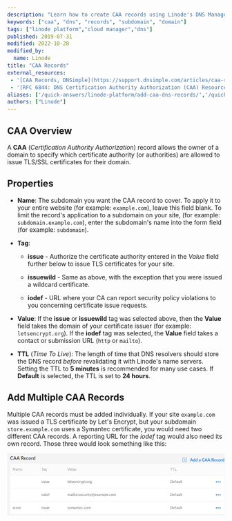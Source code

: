 ```yaml
---
description: "Learn how to create CAA records using Linode's DNS Manager"
keywords: ["caa", "dns", "records", "subdomain", "domain"]
tags: ["linode platform","cloud manager","dns"]
published: 2019-07-31
modified: 2022-10-28
modified_by:
  name: Linode
title: "CAA Records"
external_resources:
 - '[CAA Records, DNSimple](https://support.dnsimple.com/articles/caa-record/)'
 - '[RFC 6844: DNS Certification Authority Authorization (CAA) Resource Record](https://tools.ietf.org/html/rfc6844)'
aliases: ['/quick-answers/linode-platform/add-caa-dns-records/','/quick-answers/linode-platform/add-caa-dns-records-classic-manager/','/guides/add-caa-dns-records/','/products/networking/dns-manager/guides/add-caa-dns-records/']
authors: ["Linode"]
---
```


## CAA Overview

A **CAA** (*Certification Authority Authorization*) record allows the owner of a domain to specify which certificate authority (or authorities) are allowed to issue TLS/SSL certificates for their domain.

## Properties

- **Name**: The subdomain you want the CAA record to cover. To apply it to your entire website (for example: `example.com`), leave this field blank. To limit the record's application to a subdomain on your site, (for example: `subdomain.example.com`), enter the subdomain's name into the form field (for example: `subdomain`).

- **Tag**:

    -  **issue** - Authorize the certificate authority entered in the *Value* field further below to issue TLS certificates for your site.

    -  **issuewild** - Same as above, with the exception that you were issued a wildcard certificate.

    -  **iodef** - URL where your CA can report security policy violations to you concerning certificate issue requests.

- **Value**: If the **issue** or **issuewild** tag was selected above, then the **Value** field takes the domain of your certificate issuer (for example: `letsencrypt.org`). If the **iodef** tag was selected, the **Value** field takes a contact or submission URL (`http` or `mailto`).

- **TTL** (*Time To Live*): The length of time that DNS resolvers should store the DNS record *before* revalidating it with Linode's name servers. Setting the TTL to **5 minutes** is recommended for many use cases. If **Default** is selected, the TTL is set to **24 hours**.

## Add Multiple CAA Records

Multiple CAA records must be added individually. If your site `example.com` was issued a TLS certificate by Let's Encrypt, but your subdomain `store.example.com` uses a Symantec certificate, you would need two different CAA records. A reporting URL for the *iodef* tag would also need its own record. Those three would look something like this:

![Multiple CAA records](multiple-caa-records.png)
